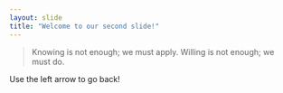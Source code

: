 ```yaml
---
layout: slide
title: "Welcome to our second slide!"
---
```

> Knowing is not enough; we must apply.
> Willing is not enough; we must do.
> 

Use the left arrow to go back!
